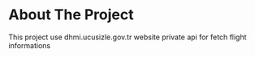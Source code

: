 # About The Project

This project use dhmi.ucusizle.gov.tr website private api for fetch flight informations
